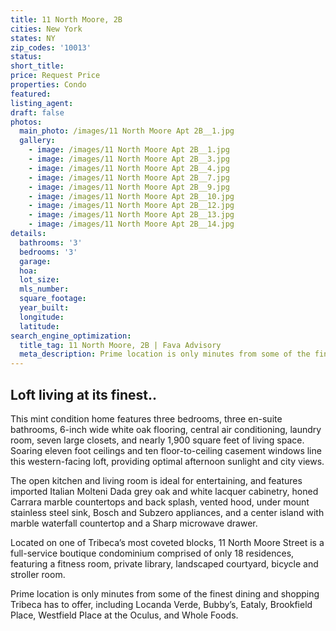 ```yaml
---
title: 11 North Moore, 2B
cities: New York
states: NY
zip_codes: '10013'
status:
short_title:
price: Request Price
properties: Condo
featured:
listing_agent:
draft: false
photos:
  main_photo: /images/11 North Moore Apt 2B__1.jpg
  gallery:
    - image: /images/11 North Moore Apt 2B__1.jpg
    - image: /images/11 North Moore Apt 2B__3.jpg
    - image: /images/11 North Moore Apt 2B__4.jpg
    - image: /images/11 North Moore Apt 2B__7.jpg
    - image: /images/11 North Moore Apt 2B__9.jpg
    - image: /images/11 North Moore Apt 2B__10.jpg
    - image: /images/11 North Moore Apt 2B__12.jpg
    - image: /images/11 North Moore Apt 2B__13.jpg
    - image: /images/11 North Moore Apt 2B__14.jpg
details:
  bathrooms: '3'
  bedrooms: '3'
  garage:
  hoa:
  lot_size:
  mls_number:
  square_footage:
  year_built:
  longitude:
  latitude:
search_engine_optimization:
  title_tag: 11 North Moore, 2B | Fava Advisory
  meta_description: Prime location is only minutes from some of the finest dining and shopping Tribeca has to offer, including Locanda Verde, Bubby’s, Eataly, Brookfield Place, Westfield Place at the Oculus, and Whole Foods.
---
```

## Loft living at its finest..
This mint condition home features three bedrooms, three en-suite bathrooms, 6-inch wide white oak flooring, central air conditioning, laundry room, seven large closets, and nearly 1,900 square feet of living space. Soaring eleven foot ceilings and ten floor-to-ceiling casement windows line this western-facing loft, providing optimal afternoon sunlight and city views.

The open kitchen and living room is ideal for entertaining, and features imported Italian Molteni Dada grey oak and white lacquer cabinetry, honed Carrara marble countertops and back splash, vented hood, under mount stainless steel sink, Bosch and Subzero appliances, and a center island with marble waterfall countertop and a Sharp microwave drawer.

Located on one of Tribeca’s most coveted blocks, 11 North Moore Street is a full-service boutique condominium comprised of only 18 residences, featuring a fitness room, private library, landscaped courtyard, bicycle and stroller room.

Prime location is only minutes from some of the finest dining and shopping Tribeca has to offer, including Locanda Verde, Bubby’s, Eataly, Brookfield Place, Westfield Place at the Oculus, and Whole Foods.
